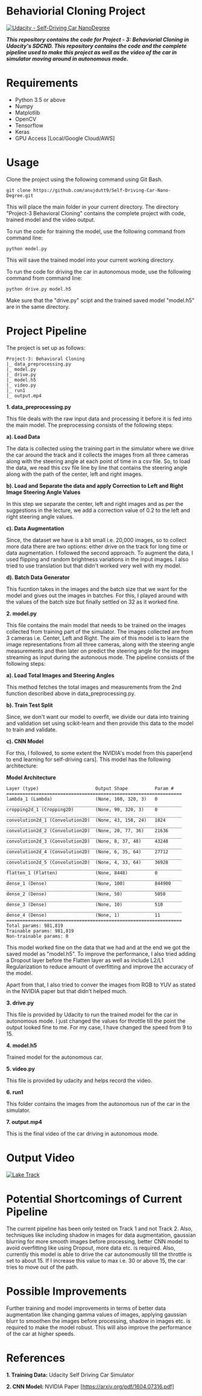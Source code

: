 # Behaviorial Cloning Project

[![Udacity - Self-Driving Car NanoDegree](https://s3.amazonaws.com/udacity-sdc/github/shield-carnd.svg)](http://www.udacity.com/drive)

***This repository contains the code for Project - 3: Behaviorial Cloning in Udacity's SDCND. This repository contains the code and the complete pipeline used to make this project as well as the video of the car in simulator moving around in autonomous mode.***


# Requirements

* Python 3.5 or above
* Numpy
* Matplotlib
* OpenCV
* Tensorflow
* Keras
* GPU Access [Local/Google Cloud/AWS]

# Usage

Clone the project using the following command using Git Bash.

```
git clone https://github.com/anujdutt9/Self-Driving-Car-Nano-Degree.git
```

This will place the main folder in your current directory. The directory "Project-3 Behavioral Cloning" contains the complete project with code, trained model and the video output.

To run the code for training the model, use the following command from command line:

```
python model.py
```

This will save the trained model into your current working directory.

To run the code for driving the car in autonomous mode, use the following command from command line:

```
python drive.py model.h5
```

Make sure that the "drive.py" scipt and the trained saved model "model.h5" are in the same directory.


# Project Pipeline

The project is set up as follows:

```
Project-3: Behavioral Cloning
|_ data_preprocessing.py
|_ model.py
|_ drive.py
|_ model.h5
|_ video.py
|_ run1
|_ output.mp4
```

**1. data_preprocessing.py**

This file deals with the raw input data and processing it before it is fed into the main model. The preprocessing consists of the following steps:

**a). Load Data**

The data is collected using the training part in the simulator where we drive the car around the track and it collects the images from all three cameras along with the steering angle at each point of time in a csv file. So, to load the data, we read this csv file line by line that contains the steering angle along with the path of the center, left and right images.

**b). Load and Separate the data and apply Correction to Left and Right Image Steering Angle Values**

In this step we separate the center, left and right images and as per the suggestions in the lecture, we add a correction value of 0.2 to the left and right steering angle values.

**c). Data Augmentation**

Since, the dataset we have is a bit small i.e. 20,000 images, so to collect more data there are two options: either drive on the track for long time or data augmentation. I followed the second approach.
To augment the data, I used flipping and random brightness variations in the input images. I also tried to use translation but that didn't worked very well with my model.

**d). Batch Data Generator**

This fucntion takes in the images and the batch size that we want for the model and gives out the images in batches. For this, I played around with the values of the batch size but finally settled on 32 as it worked fine.

**2. model.py**

This file contains the main model that needs to be trained on the images collected from training part of the simulator. The images collected are from 3 cameras i.e. Center, Left and Right. The aim of this model is to learn the image representations from all three cameras, along with the steering angle measurements and then later on predict the steering angle for the images streaming as input during the autonoous mode. The pipeline consists of the following steps:

**a). Load Total Images and Steering Angles**

This method fetches the total images and measurements from the 2nd function described above in data_preprocessing.py.

**b). Train Test Split**

Since, we don't want our model to overfit, we divide our data into training and validation set using scikit-learn and then provide this data to the model to train and validate.

**c). CNN Model**

For this, I followed, to some extent the NVIDIA's model from this paper[end to end learning for self-driving cars]. This model has the following architecture:

**Model Architecture**

```
Layer (type)                     Output Shape          Param #                          
=================================================================
lambda_1 (Lambda)                (None, 160, 320, 3)   0                      
_________________________________________________________________
cropping2d_1 (Cropping2D)        (None, 90, 320, 3)    0                            
_________________________________________________________________
convolution2d_1 (Convolution2D)  (None, 43, 158, 24)   1824                     
_________________________________________________________________
convolution2d_2 (Convolution2D)  (None, 20, 77, 36)    21636                 
_________________________________________________________________
convolution2d_3 (Convolution2D)  (None, 8, 37, 48)     43248                 
_________________________________________________________________
convolution2d_4 (Convolution2D)  (None, 6, 35, 64)     27712                 
_________________________________________________________________
convolution2d_5 (Convolution2D)  (None, 4, 33, 64)     36928                 
_________________________________________________________________
flatten_1 (Flatten)              (None, 8448)          0                     
_________________________________________________________________
dense_1 (Dense)                  (None, 100)           844900                      
_________________________________________________________________
dense_2 (Dense)                  (None, 50)            5050                          
_________________________________________________________________
dense_3 (Dense)                  (None, 10)            510                           
_________________________________________________________________
dense_4 (Dense)                  (None, 1)             11                            
=================================================================
Total params: 981,819
Trainable params: 981,819
Non-trainable params: 0
```

This model worked fine on the data that we had and at the end we got the saved model as "model.h5". To improve the performance, I also tried adding a Dropout layer before the Flatten layer as well as include L2/L1 Regularization to reduce amount of overfitting and improve the accuracy of the model.

Apart from that, I also tried to conver the images from RGB to YUV as stated in the NVIDIA paper but that didn't helped much.

**3. drive.py**

This file is provided by Udacity to run the trained model for the car in autonomous mode. I just changed the values for throttle till the point the output looked fine to me. For my case, I have changed the speed from 9 to 15.

**4. model.h5**

Trained model for the autonomous car.

**5. video.py**

This file is provided by udacity and helps record the video.

**6. run1**

This folder contains the images from the autonomous run of the car in the simulator.

**7. output.mp4**

This is the final video of the car driving in autonomous mode.

# Output Video

[![Lake Track](https://img.youtube.com/vi/goXeydMyGrI/0.jpg)](https://www.youtube.com/watch?v=goXeydMyGrI)

# Potential Shortcomings of Current Pipeline

The current pipeline has been only tested on Track 1 and not Track 2. Also, techniques like including shadow in images for data augmentation, gaussian blurring for more smooth images before processing, better CNN model to avoid overfitting like using Dropout, more data etc. is required. Also, currently this model is able to drive the car autonomouslly till the throttle is set to about 15. If I increase this value to max i.e. 30 or above 15, the car tries to move out of the path.

# Possible Improvements

Further training and model improvements in terms of better data augmentation like changing gamma values of images, applying gaussian blurr to smoothen the images before processing, shadow in images etc. is required to make the model robust. This will also improve the performance of the car at higher speeds.

# References

**1. Training Data:** Udacity Self Driving Car Simulator

**2. CNN Model:** NVIDIA Paper [https://arxiv.org/pdf/1604.07316.pdf]
